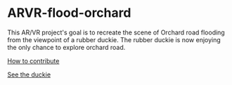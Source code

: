 # ARVR-flood-orchard

This AR/VR project's goal is to recreate the scene of Orchard road flooding from the viewpoint of a rubber duckie.
The rubber duckie is now enjoying the only chance to explore orchard road.

[How to contribute](docs/contribute.md)

[See the duckie](https://arynchoong.github.io/ARVR-flood-orchard/)
